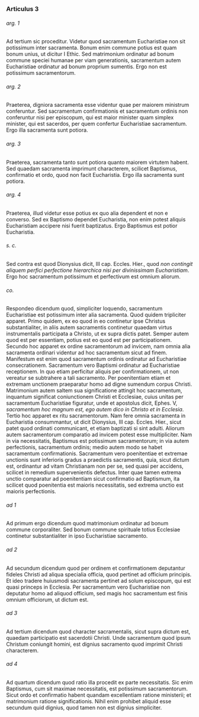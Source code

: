### Articulus 3

###### arg. 1
Ad tertium sic proceditur. Videtur quod sacramentum Eucharistiae non sit potissimum inter sacramenta. Bonum enim commune potius est quam bonum unius, ut dicitur I Ethic. Sed matrimonium ordinatur ad bonum commune speciei humanae per viam generationis, sacramentum autem Eucharistiae ordinatur ad bonum proprium sumentis. Ergo non est potissimum sacramentorum.

###### arg. 2
Praeterea, digniora sacramenta esse videntur quae per maiorem ministrum conferuntur. Sed sacramentum confirmationis et sacramentum ordinis non conferuntur nisi per episcopum, qui est maior minister quam simplex minister, qui est sacerdos, per quem confertur Eucharistiae sacramentum. Ergo illa sacramenta sunt potiora.

###### arg. 3
Praeterea, sacramenta tanto sunt potiora quanto maiorem virtutem habent. Sed quaedam sacramenta imprimunt characterem, scilicet Baptismus, confirmatio et ordo, quod non facit Eucharistia. Ergo illa sacramenta sunt potiora.

###### arg. 4
Praeterea, illud videtur esse potius ex quo alia dependent et non e converso. Sed ex Baptismo dependet Eucharistia, non enim potest aliquis Eucharistiam accipere nisi fuerit baptizatus. Ergo Baptismus est potior Eucharistia.

###### s. c.
Sed contra est quod Dionysius dicit, III cap. Eccles. Hier., quod *non contingit aliquem perfici perfectione hierarchica nisi per divinissimam Eucharistiam*. Ergo hoc sacramentum potissimum et perfectivum est omnium aliorum.

###### co.
Respondeo dicendum quod, simpliciter loquendo, sacramentum Eucharistiae est potissimum inter alia sacramenta. Quod quidem tripliciter apparet. Primo quidem, ex eo quod in eo continetur ipse Christus substantialiter, in aliis autem sacramentis continetur quaedam virtus instrumentalis participata a Christo, ut ex supra dictis patet. Semper autem quod est per essentiam, potius est eo quod est per participationem. Secundo hoc apparet ex ordine sacramentorum ad invicem, nam omnia alia sacramenta ordinari videntur ad hoc sacramentum sicut ad finem. Manifestum est enim quod sacramentum ordinis ordinatur ad Eucharistiae consecrationem. Sacramentum vero Baptismi ordinatur ad Eucharistiae receptionem. In quo etiam perficitur aliquis per confirmationem, ut non vereatur se subtrahere a tali sacramento. Per poenitentiam etiam et extremam unctionem praeparatur homo ad digne sumendum corpus Christi. Matrimonium autem saltem sua significatione attingit hoc sacramentum, inquantum significat coniunctionem Christi et Ecclesiae, cuius unitas per sacramentum Eucharistiae figuratur, unde et apostolus dicit, Ephes. V, *sacramentum hoc magnum est, ego autem dico in Christo et in Ecclesia*. Tertio hoc apparet ex ritu sacramentorum. Nam fere omnia sacramenta in Eucharistia consummantur, ut dicit Dionysius, III cap. Eccles. Hier., sicut patet quod ordinati communicant, et etiam baptizati si sint adulti. Aliorum autem sacramentorum comparatio ad invicem potest esse multipliciter. Nam in via necessitatis, Baptismus est potissimum sacramentorum; in via autem perfectionis, sacramentum ordinis; medio autem modo se habet sacramentum confirmationis. Sacramentum vero poenitentiae et extremae unctionis sunt inferioris gradus a praedictis sacramentis, quia, sicut dictum est, ordinantur ad vitam Christianam non per se, sed quasi per accidens, scilicet in remedium supervenientis defectus. Inter quae tamen extrema unctio comparatur ad poenitentiam sicut confirmatio ad Baptismum, ita scilicet quod poenitentia est maioris necessitatis, sed extrema unctio est maioris perfectionis.

###### ad 1
Ad primum ergo dicendum quod matrimonium ordinatur ad bonum commune corporaliter. Sed bonum commune spirituale totius Ecclesiae continetur substantialiter in ipso Eucharistiae sacramento.

###### ad 2
Ad secundum dicendum quod per ordinem et confirmationem deputantur fideles Christi ad aliqua specialia officia, quod pertinet ad officium principis. Et ideo tradere huiusmodi sacramenta pertinet ad solum episcopum, qui est quasi princeps in Ecclesia. Per sacramentum vero Eucharistiae non deputatur homo ad aliquod officium, sed magis hoc sacramentum est finis omnium officiorum, ut dictum est.

###### ad 3
Ad tertium dicendum quod character sacramentalis, sicut supra dictum est, quaedam participatio est sacerdotii Christi. Unde sacramentum quod ipsum Christum coniungit homini, est dignius sacramento quod imprimit Christi characterem.

###### ad 4
Ad quartum dicendum quod ratio illa procedit ex parte necessitatis. Sic enim Baptismus, cum sit maximae necessitatis, est potissimum sacramentorum. Sicut ordo et confirmatio habent quandam excellentiam ratione ministerii; et matrimonium ratione significationis. Nihil enim prohibet aliquid esse secundum quid dignius, quod tamen non est dignius simpliciter.

